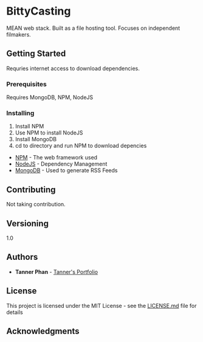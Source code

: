 # BittyCasting

MEAN web stack. Built as a file hosting tool. Focuses on independent filmakers. 

## Getting Started

Requries internet access to download dependencies. 

### Prerequisites

Requires MongoDB, NPM, NodeJS

### Installing

1. Install NPM 
2. Use NPM to install NodeJS
3. Install MongoDB
4. cd to directory and run NPM to download depencies

* [NPM](https://www.npmjs.com/) - The web framework used
* [NodeJS](https://nodejs.org/en//) - Dependency Management
* [MongoDB](https://www.mongodb.com/) - Used to generate RSS Feeds

## Contributing

Not taking contribution.

## Versioning

1.0

## Authors

* **Tanner Phan** - [Tanner's Portfolio](https://tannerphan.me)

## License

This project is licensed under the MIT License - see the [LICENSE.md](LICENSE.md) file for details

## Acknowledgments
